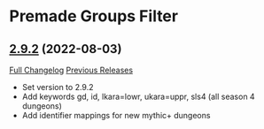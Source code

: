 # Premade Groups Filter

## [2.9.2](https://github.com/0xbs/premade-groups-filter/tree/2.9.2) (2022-08-03)
[Full Changelog](https://github.com/0xbs/premade-groups-filter/compare/2.9.1...2.9.2) [Previous Releases](https://github.com/0xbs/premade-groups-filter/releases)

- Set version to 2.9.2  
- Add keywords gd, id, lkara=lowr, ukara=uppr, sls4 (all season 4 dungeons)  
- Add identifier mappings for new mythic+ dungeons  

